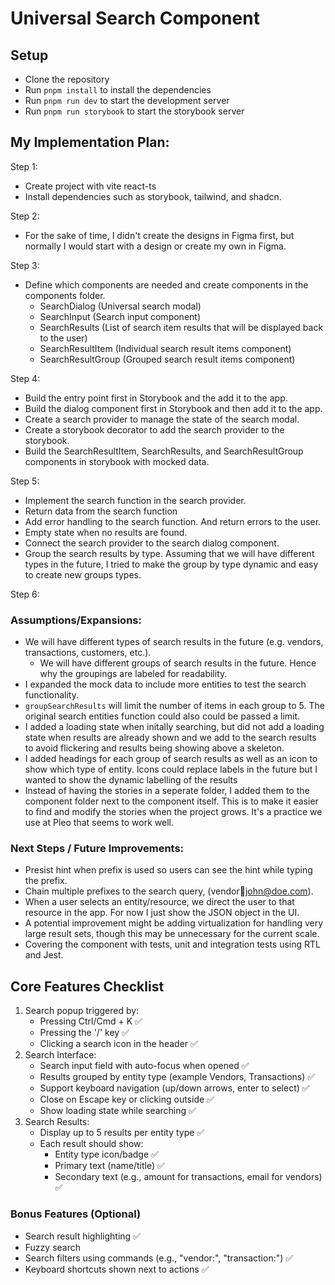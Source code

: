 # Universal Search Component

## Setup

- Clone the repository
- Run `pnpm install` to install the dependencies
- Run `pnpm run dev` to start the development server
- Run `pnpm run storybook` to start the storybook server

## My Implementation Plan:

Step 1:

- Create project with vite react-ts
- Install dependencies such as storybook, tailwind, and shadcn.

Step 2:

- For the sake of time, I didn't create the designs in Figma first, but normally I would start with a design or create my own in Figma.

Step 3:

- Define which components are needed and create components in the components folder.
  - SearchDialog (Universal search modal)
  - SearchInput (Search input component)
  - SearchResults (List of search item results that will be displayed back to the user)
  - SearchResultItem (Individual search result items component)
  - SearchResultGroup (Grouped search result items component)

Step 4:

- Build the entry point first in Storybook and the add it to the app.
- Build the dialog component first in Storybook and then add it to the app.
- Create a search provider to manage the state of the search modal.
- Create a storybook decorator to add the search provider to the storybook.
- Build the SearchResultItem, SearchResults, and SearchResultGroup components in storybook with mocked data.

Step 5:
- Implement the search function in the search provider.
- Return data from the search function
- Add error handling to the search function. And return errors to the user.
- Empty state when no results are found.
- Connect the search provider to the search dialog component.
- Group the search results by type. Assuming that we will have different types in the future, I tried to make the group by type dynamic and easy to create new groups types.

Step 6:

### Assumptions/Expansions:

- We will have different types of search results in the future (e.g. vendors, transactions, customers, etc.).
  - We will have different groups of search results in the future. Hence why the groupings are labeled for readability.
- I expanded the mock data to include more entities to test the search functionality.
- `groupSearchResults` will limit the number of items in each group to 5. The original search entities function could also could be passed a limit.
- I added a loading state when initally searching, but did not add a loading state when results are already shown and we add to the search results to avoid flickering and results being showing above a skeleton.
- I added headings for each group of search results as well as an icon to show which type of entity. Icons could replace labels in the future but I wanted to show the dynamic labelling of the results
- Instead of having the stories in a seperate folder, I added them to the component folder next to the component itself. This is to make it easier to find and modify the stories when the project grows. It's a practice we use at Pleo that seems to work well.

### Next Steps / Future Improvements:
- Presist hint when prefix is used so users can see the hint while typing the prefix.
- Chain multiple prefixes to the search query, (vendor:email:john@doe.com).
- When a user selects an entity/resource, we direct the user to that resource in the app. For now I just show the JSON object in the UI.
- A potential improvement might be adding virtualization for handling very large result sets, though this may be unnecessary for the current scale.
- Covering the component with tests, unit and integration tests using RTL and Jest.



## Core Features Checklist

1. Search popup triggered by:
    - Pressing Ctrl/Cmd + K ✅
    - Pressing the '/' key ✅
    - Clicking a search icon in the header ✅
2. Search Interface:
    - Search input field with auto-focus when opened ✅
    - Results grouped by entity type (example Vendors, Transactions) ✅
    - Support keyboard navigation (up/down arrows, enter to select) ✅
    - Close on Escape key or clicking outside ✅
    - Show loading state while searching ✅
3. Search Results:
    - Display up to 5 results per entity type ✅
    - Each result should show:
        - Entity type icon/badge ✅
        - Primary text (name/title) ✅
        - Secondary text (e.g., amount for transactions, email for vendors) ✅

### Bonus Features (Optional)

- Search result highlighting ✅
- Fuzzy search 
- Search filters using commands (e.g., "vendor:", "transaction:") ✅
- Keyboard shortcuts shown next to actions ✅

